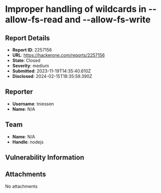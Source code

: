 # Improper handling of wildcards in --allow-fs-read and --allow-fs-write

## Report Details
- **Report ID**: 2257156
- **URL**: https://hackerone.com/reports/2257156
- **State**: Closed
- **Severity**: medium
- **Submitted**: 2023-11-19T14:35:40.610Z
- **Disclosed**: 2024-02-15T18:35:59.390Z

## Reporter
- **Username**: tniessen
- **Name**: N/A

## Team
- **Name**: N/A
- **Handle**: nodejs

## Vulnerability Information


## Attachments
No attachments
